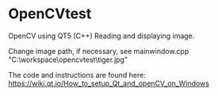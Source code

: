 # OpenCVtest
OpenCV using QT5 (C++)
Reading and displaying image.

Change image path, if necessary, see mainwindow.cpp 
"C:\\workspace\\opencvtest\\tiger.jpg" 

The code and instructions are found here:
https://wiki.qt.io/How_to_setup_Qt_and_openCV_on_Windows
